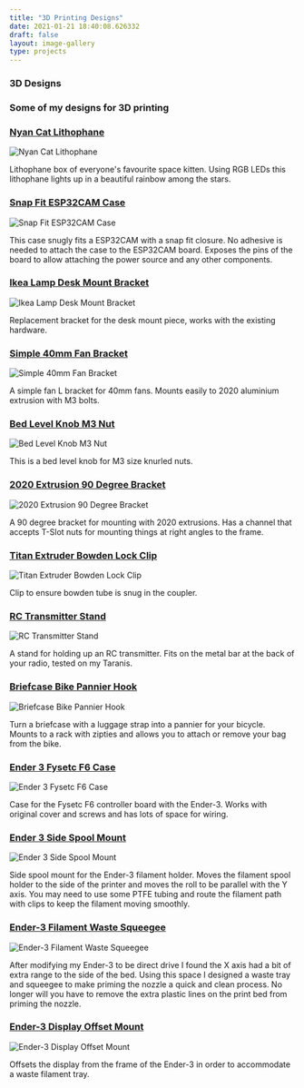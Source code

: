 ```yaml
---
title: "3D Printing Designs"
date: 2021-01-21 18:40:08.626332
draft: false
layout: image-gallery
type: projects
---
```


### 3D Designs

### Some of my designs for 3D printing

### [Nyan Cat Lithophane](https://cults3d.com/en/3d-model/art/nyan-cat-lithophane)

![Nyan Cat Lithophane](nyan_cat4_large.GIF)

Lithophane box of everyone's favourite space kitten. Using RGB LEDs this lithophane lights up in a beautiful rainbow among the stars.

### [Snap Fit ESP32CAM Case](https://cults3d.com/en/3d-model/gadget/snap-fit-esp32cam-case)

![Snap Fit ESP32CAM Case](20210114_0002_01_large.jpg)

This case snugly fits a ESP32CAM with a snap fit closure. No adhesive is needed to attach the case to the ESP32CAM board. Exposes the pins of the board to allow attaching the power source and any other components.

### [Ikea Lamp Desk Mount Bracket](https://cults3d.com/en/3d-model/home/ikea-lamp-desk-mount-bracket)

![Ikea Lamp Desk Mount Bracket](IMG_0276_large.JPG)

Replacement bracket for the desk mount piece, works with the existing hardware.

### [Simple 40mm Fan Bracket](https://cults3d.com/en/3d-model/tool/simple-40mm-fan-bracket)

![Simple 40mm Fan Bracket](IMG_4640_large.jpg)

A simple fan L bracket for 40mm fans.  Mounts easily to 2020 aluminium extrusion with M3 bolts.

### [Bed Level Knob M3 Nut](https://cults3d.com/en/3d-model/tool/bed-level-knob-m3-nut)

![Bed Level Knob M3 Nut](P_20170719_100716_vHDR_Auto_cropped_large.jpg)

This is a bed level knob for M3 size knurled nuts.

### [2020 Extrusion 90 Degree Bracket](https://cults3d.com/en/3d-model/tool/2020-extrusion-90-degree-bracket)

![2020 Extrusion 90 Degree Bracket](P_20170804_201850_cropped_large.jpeg)

A 90 degree bracket for mounting with 2020 extrusions.  Has a channel that accepts T-Slot nuts for mounting things at right angles to the frame.

### [Titan Extruder Bowden Lock Clip](https://cults3d.com/en/3d-model/tool/titan-extruder-bowden-lock-clip)

![Titan Extruder Bowden Lock Clip](titan_bowden_clip_large.jpg)

Clip to ensure bowden tube is snug in the coupler.

### [RC Transmitter Stand](https://cults3d.com/en/3d-model/game/rc-transmitter-stand)

![RC Transmitter Stand](P_20180126_143849_vHDR_Auto_large.jpg)

A stand for holding up an RC transmitter.  Fits on the metal bar at the back of your radio, tested on my Taranis.

### [Briefcase Bike Pannier Hook](https://cults3d.com/en/3d-model/various/briefcase-bike-pannier-hook)

![Briefcase Bike Pannier Hook](P_20180523_200239_vHDR_Auto_large.jpg)

Turn a briefcase with a luggage strap into a pannier for your bicycle.  Mounts to a rack with zipties and allows you to attach or remove your bag from the bike.

### [Ender 3 Fysetc F6 Case](https://cults3d.com/en/3d-model/tool/ender-3-fysetc-f6-case)

![Ender 3 Fysetc F6 Case](IMG_0031_large.JPG)

Case for the Fysetc F6 controller board with the Ender-3. Works with original cover and screws and has lots of space for wiring.

### [Ender 3 Side Spool Mount](https://cults3d.com/en/3d-model/tool/ender-3-side-spool-mount)

![Ender 3 Side Spool Mount](IMG_0158_large.JPG)

Side spool mount for the Ender-3 filament holder. Moves the filament spool holder to the side of the printer and moves the roll to be parallel with the Y axis. You may need to use some PTFE tubing and route the filament path with clips to keep the filament moving smoothly.

### [Ender-3 Filament Waste Squeegee](https://cults3d.com/en/3d-model/tool/ender-3-filament-waste-squeegee)

![Ender-3 Filament Waste Squeegee](ezgif.com-optimize2_large.gif)

After modifying my Ender-3 to be direct drive I found the X axis had a bit of extra range to the side of the bed. Using this space I designed a waste tray and squeegee to make priming the nozzle a quick and clean process. No longer will you have to remove the extra plastic lines on the print bed from priming the nozzle. 

### [Ender-3 Display Offset Mount](https://cults3d.com/en/3d-model/tool/ender-3-display-offset-mount)

![Ender-3 Display Offset Mount](IMG_0181_large.JPG)

Offsets the display from the frame of the Ender-3 in order to accommodate a waste filament tray.

